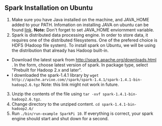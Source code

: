 ## Spark Installation on Ubuntu

1. Make sure you have Java installed on the machine, and JAVA_HOME added to your PATH. Infomation on installing JAVA on ubuntu can be found [link](https://www.digitalocean.com/community/tutorials/how-to-install-java-on-ubuntu-with-apt-get). **Note:** Don't forget to set JAVA_HOME enviornment variable. 
2. Spark is distributed data processing engine. In order to store data, it requires one of the distributed filesystems. One of the prefered choice is HDFS (Hadoop file system). To install spark on Ubuntu, we will be using the distribution that already has Hadoop built-in.
  - Download the latest spark from http://spark.apache.org/downloads.html . In the form, choose latest version of spark. In package type, select "Prebuilt for Hadoop 2.x and later". 
  - I downloaded the spark-1.4.1 library by `wget http://apache.arvixe.com//spark/spark-1.4.1/spark-1.4.1-bin-hadoop2.6.tgz` Note: this link might not work in future.
3. Unzip the contents of the file using `tar -xvf spark-1.4.1-bin-hadoop2.6.tgz`.
4. Change directory to the unziped content. `cd spark-1.4.1-bin-hadoop2.6/` 
5. Run `./bin/run-example SparkPi 10`. If everything is correct, your spark engine should start and shut down for a second.
